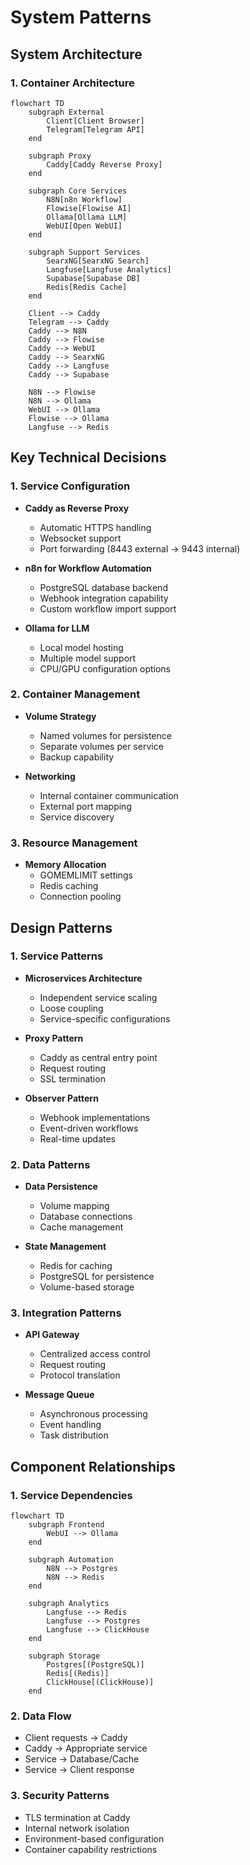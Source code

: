 # System Patterns

## System Architecture

### 1. Container Architecture
```mermaid
flowchart TD
    subgraph External
        Client[Client Browser]
        Telegram[Telegram API]
    end

    subgraph Proxy
        Caddy[Caddy Reverse Proxy]
    end

    subgraph Core Services
        N8N[n8n Workflow]
        Flowise[Flowise AI]
        Ollama[Ollama LLM]
        WebUI[Open WebUI]
    end

    subgraph Support Services
        SearxNG[SearxNG Search]
        Langfuse[Langfuse Analytics]
        Supabase[Supabase DB]
        Redis[Redis Cache]
    end

    Client --> Caddy
    Telegram --> Caddy
    Caddy --> N8N
    Caddy --> Flowise
    Caddy --> WebUI
    Caddy --> SearxNG
    Caddy --> Langfuse
    Caddy --> Supabase
    
    N8N --> Flowise
    N8N --> Ollama
    WebUI --> Ollama
    Flowise --> Ollama
    Langfuse --> Redis
```

## Key Technical Decisions

### 1. Service Configuration
- **Caddy as Reverse Proxy**
  - Automatic HTTPS handling
  - Websocket support
  - Port forwarding (8443 external → 9443 internal)

- **n8n for Workflow Automation**
  - PostgreSQL database backend
  - Webhook integration capability
  - Custom workflow import support

- **Ollama for LLM**
  - Local model hosting
  - Multiple model support
  - CPU/GPU configuration options

### 2. Container Management
- **Volume Strategy**
  - Named volumes for persistence
  - Separate volumes per service
  - Backup capability

- **Networking**
  - Internal container communication
  - External port mapping
  - Service discovery

### 3. Resource Management
- **Memory Allocation**
  - GOMEMLIMIT settings
  - Redis caching
  - Connection pooling

## Design Patterns

### 1. Service Patterns
- **Microservices Architecture**
  - Independent service scaling
  - Loose coupling
  - Service-specific configurations

- **Proxy Pattern**
  - Caddy as central entry point
  - Request routing
  - SSL termination

- **Observer Pattern**
  - Webhook implementations
  - Event-driven workflows
  - Real-time updates

### 2. Data Patterns
- **Data Persistence**
  - Volume mapping
  - Database connections
  - Cache management

- **State Management**
  - Redis for caching
  - PostgreSQL for persistence
  - Volume-based storage

### 3. Integration Patterns
- **API Gateway**
  - Centralized access control
  - Request routing
  - Protocol translation

- **Message Queue**
  - Asynchronous processing
  - Event handling
  - Task distribution

## Component Relationships

### 1. Service Dependencies
```mermaid
flowchart TD
    subgraph Frontend
        WebUI --> Ollama
    end

    subgraph Automation
        N8N --> Postgres
        N8N --> Redis
    end

    subgraph Analytics
        Langfuse --> Redis
        Langfuse --> Postgres
        Langfuse --> ClickHouse
    end

    subgraph Storage
        Postgres[(PostgreSQL)]
        Redis[(Redis)]
        ClickHouse[(ClickHouse)]
    end
```

### 2. Data Flow
- Client requests → Caddy
- Caddy → Appropriate service
- Service → Database/Cache
- Service → Client response

### 3. Security Patterns
- TLS termination at Caddy
- Internal network isolation
- Environment-based configuration
- Container capability restrictions

